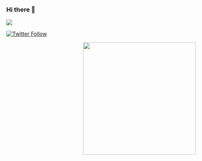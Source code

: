 ### Hi there 👋 

![](https://komarev.com/ghpvc/?username=greybax)

[![Twitter Follow](https://img.shields.io/twitter/follow/greybax)](https://twitter.com/greybax)

<!--
**greybax/greybax** is a ✨ _special_ ✨ repository because its `README.md` (this file) appears on your GitHub profile.

Here are some ideas to get you started:

- 🔭 I’m currently working on ...
- 🌱 I’m currently learning ...
- 👯 I’m looking to collaborate on ...
- 🤔 I’m looking for help with ...
- 💬 Ask me about ...
- 📫 How to reach me: ...
- 😄 Pronouns: ...
- ⚡ Fun fact: ...
-->

<img align='right' src="https://github.com/echo-xiao9/echo-xiao9/blob/7407b9bb2f7f3c3d11cb0f367e514672817b3048/drop.gif" width="300">
